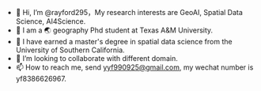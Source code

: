 - 👋 Hi, I’m @rayford295，My research interests are GeoAI, Spatial Data Science, AI4Science.
- 📖 I am a 🌏 geography Phd student at Texas A&M University. 
- 🌱 I have earned a master's degree in spatial data science from the University of Southern California. 
- 💞️ I’m looking to collaborate with different domain.
- 📫 How to reach me, send yyf990925@gmail.com, my wechat number is yf8386626967.




<!---
rayford295/rayford295 is a ✨ special ✨ repository because its `README.md` (this file) appears on your GitHub profile.
You can click the Preview link to take a look at your changes.
--->

